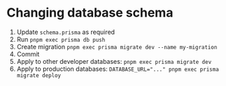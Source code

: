 # Changing database schema

1. Update `schema.prisma` as required
2. Run `pnpm exec prisma db push`
3. Create migration `pnpm exec prisma migrate dev --name my-migration`
4. Commit
5. Apply to other developer databases: `pnpm exec prisma migrate dev`
6. Apply to production databases: `DATABASE_URL="..." pnpm exec prisma migrate deploy`
